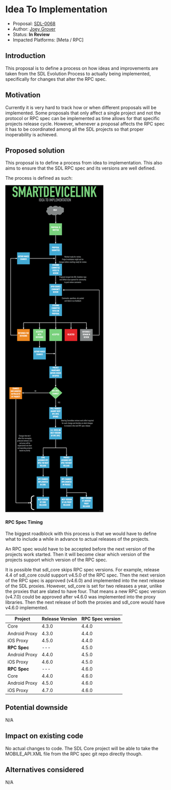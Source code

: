 # Idea To Implementation

* Proposal: [SDL-0068](0068-idea_to_implementation.md)
* Author: [Joey Grover](https://github.com/joeygrover)
* Status: **In Review**
* Impacted Platforms: [Meta / RPC]

## Introduction

This proposal is to define a process on how ideas and improvements are taken from the SDL Evolution Process to actually being implemented, specifically for changes that alter the RPC spec.

## Motivation

Currently it is very hard to track how or when different proposals will be implemented. Some proposals that only affect a single project and not the protocol or RPC spec can be implemented as time allows for that specific projects release cycle. However, whenever a proposal affects the RPC spec it has to be coordinated among all the SDL projects so that proper inoperability is achieved.


## Proposed solution

This proposal is to define a process from idea to implementation. This also aims to ensure that the SDL RPC spec and its versions are well defined.

The process is defined as such:

![SDL Workflow][sdl-workflow]

#### RPC Spec Timing
The biggest roadblock with this process is that we would have to define what to include a while in advance to actual releases of the projects. 

An RPC spec would have to be accepted before the next version of the projects work started. Then it will become clear which version of the projects support which version of the RPC spec.

It is possible that sdl\_core skips RPC spec versions. For example, release 4.4 of sdl\_core could support v4.5.0 of the RPC spec. Then the next version of the RPC spec is approved (v4.6.0) and implemented into the next release of the SDL proxies. However, sdl\_core is set for two releases a year, unlike the proxies that are slated to have four. That means a new RPC spec version (v4.7.0) could be approved after v4.6.0 was implemented into the proxy libraries. Then the next release of both the proxies and sdl\_core would have v4.6.0 implemented. 


|Project| Release Version| RPC Spec version |
|----|-----|-----|
|Core| 4.3.0|4.4.0
|Android Proxy|4.3.0|4.4.0|
|iOS Proxy|4.5.0|4.4.0|
|**RPC Spec**|---|4.5.0|
|Android Proxy|4.4.0|4.5.0|
|iOS Proxy|4.6.0|4.5.0|
|**RPC Spec**|---|4.6.0|
|Core| 4.4.0|4.6.0|
|Android Proxy|4.5.0|4.6.0|
|iOS Proxy|4.7.0|4.6.0|


## Potential downside

N/A

## Impact on existing code

No actual changes to code. The SDL Core project will be able to take the MOBILE_API.XML file from the RPC spec git repo directly though. 

## Alternatives considered
N/A

[sdl-workflow]: ../assets/proposals/NNNN-idea_to_implementation/sdl_workflow.png
